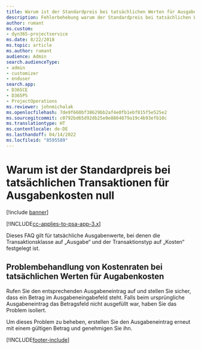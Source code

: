 ```yaml
---
title: Warum ist der Standardpreis bei tatsächlichen Werten für Ausgabenkosten null?
description: Fehlerbehebung warum der Standardpreis bei tatsächlichen Werten für Ausgabenkosten null ist.
author: rumant
ms.custom:
- dyn365-projectservice
ms.date: 8/22/2018
ms.topic: article
ms.author: rumant
audience: Admin
search.audienceType:
- admin
- customizer
- enduser
search.app:
- D365CE
- D365PS
- ProjectOperations
ms.reviewer: johnmichalak
ms.openlocfilehash: 7de9f660bf38629bb2af4e0fb1ebf815f5e525e2
ms.sourcegitcommit: c0792bd65d92db25e0e8864879a19c4b93efb10c
ms.translationtype: HT
ms.contentlocale: de-DE
ms.lasthandoff: 04/14/2022
ms.locfileid: "8595589"
---
```

# <a name="why-is-the-price-defaulting-to-zero-on-expense-cost-actuals"></a>Warum ist der Standardpreis bei tatsächlichen Transaktionen für Ausgabenkosten null

[!include [banner](../includes/psa-now-project-operations.md)]

[!INCLUDE[cc-applies-to-psa-app-3.x](../includes/cc-applies-to-psa-app-3x.md)]

Dieses FAQ gilt für tatsächliche Ausgabenwerte, bei denen die Transaktionsklasse auf „Ausgabe“ und der Transaktionstyp auf „Kosten“ festgelegt ist.

## <a name="troubleshooting-cost-rates-on-expense-cost-actuals"></a>Problembehandlung von Kostenraten bei tatsächlichen Werten für Augabenkosten

Rufen Sie den entsprechenden Ausgabeneintrag auf und stellen Sie sicher, dass ein Betrag im Ausgabeneingabefeld steht. Falls beim ursprüngliche Ausgabeneintrag das Betragsfeld nicht ausgefüllt war, haben Sie das Problem isoliert.
 
Um dieses Problem zu beheben, erstellen Sie den Ausgabeneintrag erneut mit einem gültigen Betrag und genehmigen Sie ihn.


[!INCLUDE[footer-include](../includes/footer-banner.md)]

